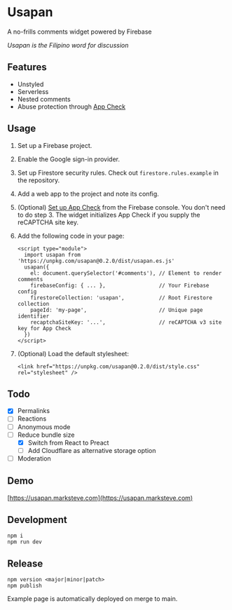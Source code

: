 # Usapan
A no-frills comments widget powered by Firebase

_Usapan is the Filipino word for discussion_

## Features
- Unstyled
- Serverless
- Nested comments
- Abuse protection through [App Check](https://firebase.google.com/docs/app-check)

## Usage
1. Set up a Firebase project.
2. Enable the Google sign-in provider.
3. Set up Firestore security rules. Check out `firestore.rules.example` in the repository.
4. Add a web app to the project and note its config.
5. (Optional) [Set up App Check](https://firebase.google.com/docs/app-check/web/recaptcha-provider) from the Firebase console. You don't need to do step 3. The widget initializes App Check if you supply the reCAPTCHA site key.
6. Add the following code in your page:

    ```
    <script type="module">
      import usapan from 'https://unpkg.com/usapan@0.2.0/dist/usapan.es.js'
      usapan({
        el: document.querySelector('#comments'), // Element to render comments 
        firebaseConfig: { ... },                 // Your Firebase config
        firestoreCollection: 'usapan',           // Root Firestore collection
        pageId: 'my-page',                       // Unique page identifier
        recaptchaSiteKey: '...',                 // reCAPTCHA v3 site key for App Check
      })
    </script>
    ```
7. (Optional) Load the default stylesheet:

    ```
    <link href="https://unpkg.com/usapan@0.2.0/dist/style.css" rel="stylesheet" />
    ```

## Todo

- [x] Permalinks
- [ ] Reactions
- [ ] Anonymous mode
- [ ] Reduce bundle size
  - [x] Switch from React to Preact
  - [ ] Add Cloudflare as alternative storage option
- [ ] Moderation

## Demo

[https://usapan.marksteve.com](https://usapan.marksteve.com)

## Development


```
npm i
npm run dev
```

## Release

```
npm version <major|minor|patch>
npm publish
```

Example page is automatically deployed on merge to main.